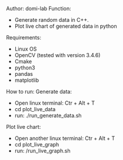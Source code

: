 
Author: domi-lab
Function:
- Generate random data in C++.
- Plot live chart of generated data in python

Requirements:
- Linux OS
- OpenCV (tested with version 3.4.6)
- Cmake
- python3
- pandas
- matplotlib

How to run:
Generate data:
- Open linux terminal: Ctr + Alt + T 
- cd plot_live_data
- run: ./run_generate_data.sh

Plot live chart:
- Open another linux terminal: Ctr + Alt + T
- cd plot_live_graph
- run: /run_live_graph.sh


